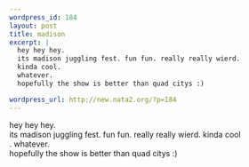 ```yaml
--- 
wordpress_id: 184
layout: post
title: madison
excerpt: |
  hey hey hey.
  its madison juggling fest. fun fun. really really wierd.
  kinda cool. 
  whatever.
  hopefully the show is better than quad citys :)

wordpress_url: http://new.nata2.org/?p=184
---
```

hey hey hey.
<br/>its madison juggling fest. fun fun. really really wierd.
kinda cool<br/>. 
whatever.<br/>
hopefully the show is better than quad citys :)
